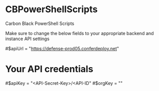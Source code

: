 # CBPowerShellScripts
Carbon Black PowerShell Scripts

Make sure to change the below fields to your appropriate backend and instance API settings

#$apiUrl = "https://defense-prod05.conferdeploy.net"

# Your API credentials

#$apiKey = "<API-Secret-Key>/<API-ID"
#$orgKey = "<Org-Key>"
